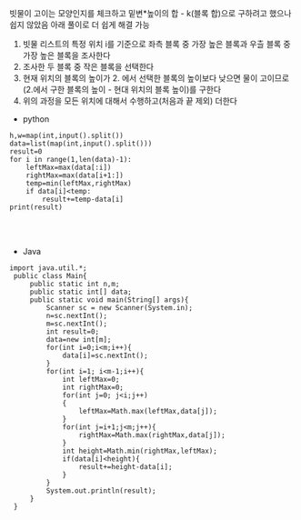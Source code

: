 빗물이 고이는 모양인지를 체크하고 밑변*높이의 합 - k(블록 합)으로 구하려고 했으나 쉽지 않았음
아래 풀이로 더 쉽게 해결 가능
1. 빗물 리스트의 특정 위치 i를 기준으로 좌측 블록 중 가장 높은 블록과 우츨 블록 중 가장 높은 블록을 조사한다
2. 조사한 두 블록 중 작은 블록을 선택한다
3. 현재 위치의 블록의 높이가 2. 에서 선택한 블록의 높이보다 낮으면 물이 고이므로 (2.에서 구한 블록의 높이 - 현대 위치의 블록 높이)를 구한다
4. 위의 과정을 모든 위치에 대해서 수행하고(처음과 끝 제외) 더한다

- python 

```
h,w=map(int,input().split())
data=list(map(int,input().split()))
result=0
for i in range(1,len(data)-1):
    leftMax=max(data[:i])
    rightMax=max(data[i+1:])
    temp=min(leftMax,rightMax)
    if data[i]<temp:
        result+=temp-data[i]
print(result)
```
<br>

<br>

- Java

```
import java.util.*;
 public class Main{
     public static int n,m;
     public static int[] data;
     public static void main(String[] args){
         Scanner sc = new Scanner(System.in);
         n=sc.nextInt();
         m=sc.nextInt();
         int result=0;
         data=new int[m];
         for(int i=0;i<m;i++){
             data[i]=sc.nextInt();
         }
         for(int i=1; i<m-1;i++){
             int leftMax=0;
             int rightMax=0;
             for(int j=0; j<i;j++)
             {
                 leftMax=Math.max(leftMax,data[j]);
             }
             for(int j=i+1;j<m;j++){
                 rightMax=Math.max(rightMax,data[j]);
             }
             int height=Math.min(rightMax,leftMax);
             if(data[i]<height){
                 result+=height-data[i];
             }
         }
         System.out.println(result);
     }
 }
```
